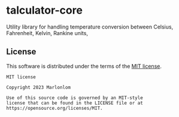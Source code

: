 # talculator-core
Utility library for handling temperature conversion between Celsius, Fahrenheit, Kelvin, Rankine units,

## License

This software is distributed under the terms of the [MIT license](LICENSE).

```
MIT license

Copyright 2023 Marlonlom

Use of this source code is governed by an MIT-style
license that can be found in the LICENSE file or at
https://opensource.org/licenses/MIT.

```
